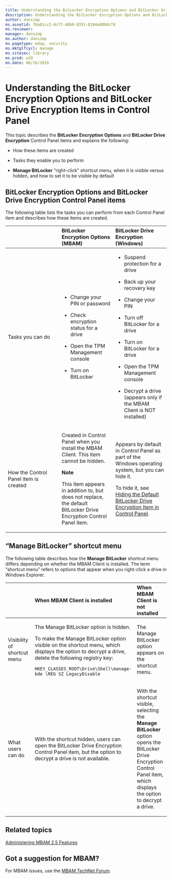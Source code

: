 ```yaml
---
title: Understanding the BitLocker Encryption Options and BitLocker Drive Encryption Items in Control Panel
description: Understanding the BitLocker Encryption Options and BitLocker Drive Encryption Items in Control Panel
author: dansimp
ms.assetid: f8a01cc2-0c77-48b9-8351-8194e80b0cf8
ms.reviewer: 
manager: dansimp
ms.author: dansimp
ms.pagetype: mdop, security
ms.mktglfcycl: manage
ms.sitesec: library
ms.prod: w10
ms.date: 06/16/2016
---
```



# Understanding the BitLocker Encryption Options and BitLocker Drive Encryption Items in Control Panel


This topic describes the **BitLocker Encryption Options** and **BitLocker Drive Encryption** Control Panel items and explains the following:

-   How these items are created

-   Tasks they enable you to perform

-   **Manage BitLocker** “right-click” shortcut menu, when it is visible versus hidden, and how to set it to be visible by default

## BitLocker Encryption Options and BitLocker Drive Encryption Control Panel items


The following table lists the tasks you can perform from each Control Panel item and describes how these items are created.

<table>
<colgroup>
<col width="33%" />
<col width="33%" />
<col width="33%" />
</colgroup>
<thead>
<tr class="header">
<th align="left"></th>
<th align="left">BitLocker Encryption Options (MBAM)</th>
<th align="left">BitLocker Drive Encryption (Windows)</th>
</tr>
</thead>
<tbody>
<tr class="odd">
<td align="left"><p>Tasks you can do</p></td>
<td align="left"><ul>
<li><p>Change your PIN or password</p></li>
<li><p>Check encryption status for a drive</p></li>
<li><p>Open the TPM Management console</p></li>
<li><p>Turn on BitLocker</p></li>
</ul></td>
<td align="left"><ul>
<li><p>Suspend protection for a drive</p></li>
<li><p>Back up your recovery key</p></li>
<li><p>Change your PIN</p></li>
<li><p>Turn off BitLocker for a drive</p></li>
<li><p>Turn on BitLocker for a drive</p></li>
<li><p>Open the TPM Management console</p></li>
<li><p>Decrypt a drive (appears only if the MBAM Client is NOT installed)</p></li>
</ul></td>
</tr>
<tr class="even">
<td align="left"><p>How the Control Panel item is created</p></td>
<td align="left"><p>Created in Control Panel when you install the MBAM Client. This item cannot be hidden.</p>
<div class="alert">
<strong>Note</strong><br/><p>This item appears in addition to, but does not replace, the default BitLocker Drive Encryption Control Panel item.</p>
</div>
<div>

</div></td>
<td align="left"><p>Appears by default in Control Panel as part of the Windows operating system, but you can hide it.</p>
<p>To hide it, see <a href="hiding-the-default-bitlocker-drive-encryption-item-in-control-panel-mbam-25.md" data-raw-source="[Hiding the Default BitLocker Drive Encryption Item in Control Panel](hiding-the-default-bitlocker-drive-encryption-item-in-control-panel-mbam-25.md)">Hiding the Default BitLocker Drive Encryption Item in Control Panel</a>.</p></td>
</tr>
</tbody>
</table>



## <a href="" id="-manage-bitlocker--shortcut-menu"></a>“Manage BitLocker” shortcut menu


The following table describes how the **Manage BitLocker** shortcut menu differs depending on whether the MBAM Client is installed. The term “shortcut menu” refers to options that appear when you right-click a drive in Windows Explorer.

<table>
<colgroup>
<col width="33%" />
<col width="33%" />
<col width="33%" />
</colgroup>
<thead>
<tr class="header">
<th align="left"></th>
<th align="left">When MBAM Client is installed</th>
<th align="left">When MBAM Client is not installed</th>
</tr>
</thead>
<tbody>
<tr class="odd">
<td align="left"><p>Visibility of shortcut menu</p></td>
<td align="left"><p>The Manage BitLocker option is hidden.</p>
<p>To make the Manage BitLocker option visible on the shortcut menu, which displays the option to decrypt a drive, delete the following registry key:</p>
<pre class="syntax" space="preserve"><code>HKEY_CLASSES_ROOT\Drive\Shell\manage-bde \REG_SZ LegacyDisable</code></pre></td>
<td align="left"><p>The Manage BitLocker option appears on the shortcut menu.</p></td>
</tr>
<tr class="even">
<td align="left"><p>What users can do</p></td>
<td align="left"><p>With the shortcut hidden, users can open the BitLocker Drive Encryption Control Panel item, but the option to decrypt a drive is not available.</p></td>
<td align="left"><p>With the shortcut visible, selecting the <strong>Manage BitLocker</strong> option opens the BitLocker Drive Encryption Control Panel item, which displays the option to decrypt a drive.</p></td>
</tr>
</tbody>
</table>




## Related topics


[Administering MBAM 2.5 Features](administering-mbam-25-features.md)



## Got a suggestion for MBAM?

For MBAM issues, use the [MBAM TechNet Forum](https://social.technet.microsoft.com/Forums/home?forum=mdopmbam). 





